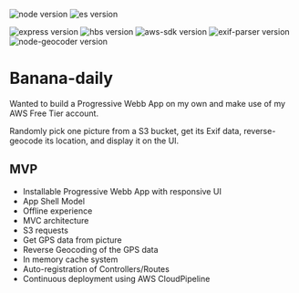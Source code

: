 ![node version](https://img.shields.io/badge/node->=10.15-green.svg) ![es version](https://img.shields.io/badge/ES-6-yellow.svg)

![express version](https://img.shields.io/badge/express-4.16.0-red.svg?style=plastic&logo=npm) ![hbs version](https://img.shields.io/badge/hbs-4.0.1-red.svg?style=plastic&logo=npm) ![aws-sdk version](https://img.shields.io/badge/aws--sdk-2.446.0-red.svg?style=plastic&logo=npm) ![exif-parser version](https://img.shields.io/badge/exif--parser-0.1.12-red.svg?style=plastic&logo=npm) ![node-geocoder version](https://img.shields.io/badge/node--geocoder-3.22.0-red.svg?style=plastic&logo=npm)

# Banana-daily

Wanted to build a Progressive Webb App on my own and make use of my AWS Free Tier account.

Randomly pick one picture from a S3 bucket, get its Exif data, reverse-geocode its location, and display it on the UI.

## MVP

- Installable Progressive Webb App with responsive UI
- App Shell Model
- Offline experience
- MVC architecture
- S3 requests
- Get GPS data from picture
- Reverse Geocoding of the GPS data
- In memory cache system
- Auto-registration of Controllers/Routes
- Continuous deployment using AWS CloudPipeline